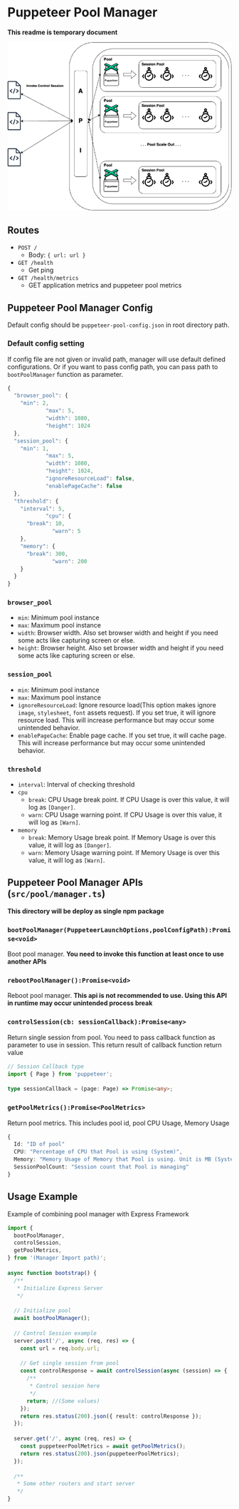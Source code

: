 # Puppeteer Pool Manager

**This readme is temporary document**

<p align="center">
  <img src="./diagram/diagram2.png" alt="Image description">
</p>

## Routes

- `POST /`
  - Body: `{ url: url }`
- `GET /health`
  - Get ping
- `GET /health/metrics`
  - GET application metrics and puppeteer pool metrics

## Puppeteer Pool Manager Config

Default config should be `puppeteer-pool-config.json` in root directory path.

### Default config setting

If config file are not given or invalid path, manager will use default defined configurations. Or if you want to pass config path, you can pass path to `bootPoolManager` function as parameter.

```typescript
{
  "browser_pool": {
    "min": 2,
            "max": 5,
            "width": 1080,
            "height": 1024
  },
  "session_pool": {
    "min": 1,
            "max": 5,
            "width": 1080,
            "height": 1024,
            "ignoreResourceLoad": false,
            "enablePageCache": false
  },
  "threshold": {
    "interval": 5, 
            "cpu": {
      "break": 10,
              "warn": 5
    },
    "memory": {
      "break": 300,
              "warn": 200
    }
  }
}
```

### `browser_pool`

- `min`: Minimum pool instance
- `max`: Maximum pool instance 
- `width`: Browser width. Also set browser width and height if you need some acts like capturing screen or else.
- `height`: Browser height. Also set browser width and height if you need some acts like capturing screen or else.

### `session_pool`

- `min`: Minimum pool instance
- `max`: Maximum pool instance
- `ignoreResourceLoad`: Ignore resource load(This option makes ignore `image`, `stylesheet`, `font` assets request). If you set true, it will ignore resource load. This will increase performance but may occur some unintended behavior.
- `enablePageCache`: Enable page cache. If you set true, it will cache page. This will increase performance but may occur some unintended behavior.

### `threshold`

- `interval`: Interval of checking threshold
- `cpu`
  - `break`: CPU Usage break point. If CPU Usage is over this value, it will log as `[Danger]`.
  - `warn`: CPU Usage warning point. If CPU Usage is over this value, it will log as `[Warn]`.
- `memory`
  - `break`: Memory Usage break point. If Memory Usage is over this value, it will log as `[Danger]`.
  - `warn`: Memory Usage warning point. If Memory Usage is over this value, it will log as `[Warn]`.


## Puppeteer Pool Manager APIs (`src/pool/manager.ts`)

**This directory will be deploy as single npm package**

### `bootPoolManager(PuppeteerLaunchOptions,poolConfigPath):Promise<void>`

Boot pool manager. **You need to invoke this function at least once to use another APIs**

### `rebootPoolManager():Promise<void>`

Reboot pool manager. **This api is not recommended to use. Using this API in runtime may occur unintended process break**

### `controlSession(cb: sessionCallback):Promise<any>`

Return single session from pool. You need to pass callback function as parameter to use in session. This return result of callback function return value

```typescript
// Session Callback type
import { Page } from 'puppeteer';

type sessionCallback = (page: Page) => Promise<any>;
```

### `getPoolMetrics():Promise<PoolMetrics>`

Return pool metrics. This includes pool id, pool CPU Usage, Memory Usage

```typescript
{
  Id: "ID of pool"
  CPU: "Percentage of CPU that Pool is using (System)",
  Memory: "Memory Usage of Memory that Pool is using. Unit is MB (System)",
  SessionPoolCount: "Session count that Pool is managing"
}

```

## Usage Example

Example of combining pool manager with Express Framework

```typescript
import {
  bootPoolManager,
  controlSession,
  getPoolMetrics,
} from '(Manager Import path)';

async function bootstrap() {
  /**
   * Initialize Express Server
   */

  // Initialize pool
  await bootPoolManager();

  // Control Session example
  server.post('/', async (req, res) => {
    const url = req.body.url;

    // Get single session from pool
    const controlResponse = await controlSession(async (session) => {
      /**
       * Control session here
       */
      return; //(Some values)
    });
    return res.status(200).json({ result: controlResponse });
  });

  server.get('/', async (req, res) => {
    const puppeteerPoolMetrics = await getPoolMetrics();
    return res.status(200).json(puppeteerPoolMetrics);
  });

  /**
   * Some other routers and start server
   */
}
```
